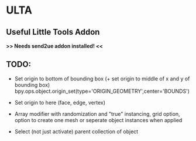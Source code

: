 # ULTA
## Useful Little Tools Addon
**>> Needs send2ue addon installed! <<**

## TODO:
- Set origin to bottom of bounding box (+ set origin to middle of x and y of bounding box) bpy.ops.object.origin_set(type='ORIGIN_GEOMETRY',center='BOUNDS')
- Set origin to here (face, edge, vertex)
- Array modifier with randomization and "true" instancing, grid option, option to create one mesh or seperate object instances when applied

- Select (not just activate) parent collection of object
